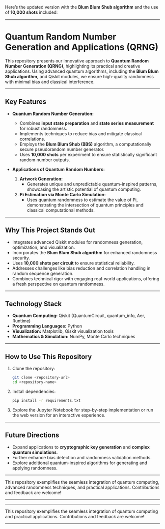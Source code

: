 Here’s the updated version with the **Blum Blum Shub algorithm** and the use of **10,000 shots** included:

---

# **Quantum Random Number Generation and Applications (QRNG)**  

This repository presents our innovative approach to **Quantum Random Number Generation (QRNG)**, highlighting its practical and creative applications. Using advanced quantum algorithms, including the **Blum Blum Shub algorithm**, and Qiskit modules, we ensure high-quality randomness with minimal bias and classical interference.  

---

## **Key Features**
- **Quantum Random Number Generation:**
  - Combines **input state preparation** and **state series measurement** for robust randomness.
  - Implements techniques to reduce bias and mitigate classical correlations.  
  - Employs the **Blum Blum Shub (BBS)** algorithm, a computationally secure pseudorandom number generator.
  - Uses **10,000 shots** per experiment to ensure statistically significant random number outputs.

- **Applications of Quantum Random Numbers:**
  1. **Artwork Generation:**  
     - Generates unique and unpredictable quantum-inspired patterns, showcasing the artistic potential of quantum computing.  
  2. **Pi Estimation via Monte Carlo Simulation:**  
     - Uses quantum randomness to estimate the value of Pi, demonstrating the intersection of quantum principles and classical computational methods.

---

## **Why This Project Stands Out**
- Integrates advanced Qiskit modules for randomness generation, optimization, and visualization.  
- Incorporates the **Blum Blum Shub algorithm** for enhanced randomness security.  
- Uses **10,000 shots per circuit** to ensure statistical reliability.  
- Addresses challenges like bias reduction and correlation handling in random sequence generation.  
- Combines technical rigor with engaging real-world applications, offering a fresh perspective on quantum randomness.  

---

## **Technology Stack**
- **Quantum Computing:** Qiskit (QuantumCircuit, quantum_info, Aer, Runtime)  
- **Programming Languages:** Python  
- **Visualization:** Matplotlib, Qiskit visualization tools  
- **Mathematics & Simulation:** NumPy, Monte Carlo techniques  

---

## **How to Use This Repository**
1. Clone the repository:  
   ```bash
   git clone <repository-url>
   cd <repository-name>
   ```
2. Install dependencies:
   ```bash
   pip install -r requirements.txt
   ```
3. Explore the Jupyter Notebook for step-by-step implementation or run the web version for an interactive experience.  

---

## **Future Directions**
- Expand applications to **cryptographic key generation** and **complex quantum simulations**.  
- Further enhance bias detection and randomness validation methods.  
- Explore additional quantum-inspired algorithms for generating and applying randomness.  

---

This repository exemplifies the seamless integration of quantum computing, advanced randomness techniques, and practical applications. Contributions and feedback are welcome!

--- 



---

This repository exemplifies the seamless integration of quantum computing and practical applications. Contributions and feedback are welcome!

--- 

